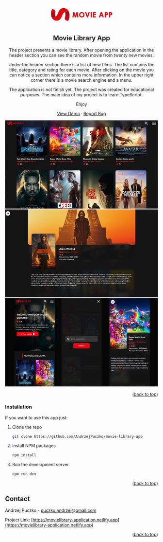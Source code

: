 <a id="readme-top"></a>

<br />
<div align="center">
    <img src="./src/assets/logo.png" alt="Logo" width="206" height="67">

<h2 align="center">Movie Library App</h2>
<p>The project presents a movie library. After opening the application in the header section you can see the random movie from twenty new movies.</p><p>Under the header section there is a list of new films. The list contains the title, category and rating for each movie. After clicking on the movie  you can notice a section which contains more information. In the upper right corner there is a movie search engine and a menu.</p>
<p>The application is not finish yet. The project was created for educational purposes. The main idea of my project is to learn TypeScript.</p>
<p>Enjoy</p>

  <p align="center">
    <a href="https://movielibrary-application.netlify.app/">View Demo</a> · <a href="https://github.com/AndrzejPuczko/movie-library-app/issues">Report Bug</a>
  </p>
</div>


![screenshot app](./src/public/screen1.jpg)
![screenshot app](./src/public/screen2.jpg)
![screenshot app](./src/public/screen3.jpg)


<p align="right">(<a href="#readme-top">back to top</a>)</p>

### Installation
If you want to use this app just:

1. Clone the repo
   ```sh
   git clone https://github.com/AndrzejPuczko/movie-library-app
   ```
2. Install NPM packages
   ```sh
   npm install
   ```
3. Run the development server
   ```sh
   npm run dev
   ```

<p align="right">(<a href="#readme-top">back to top</a>)</p>

## Contact

Andrzej Puczko - [puczko.andrzej@gmail.com](mailto:puczko.andrzej@gmail.com)

Project Link: [https://movielibrary-application.netlify.app](https://movielibrary-application.netlify.app)

<p align="right">(<a href="#readme-top">back to top</a>)</p>